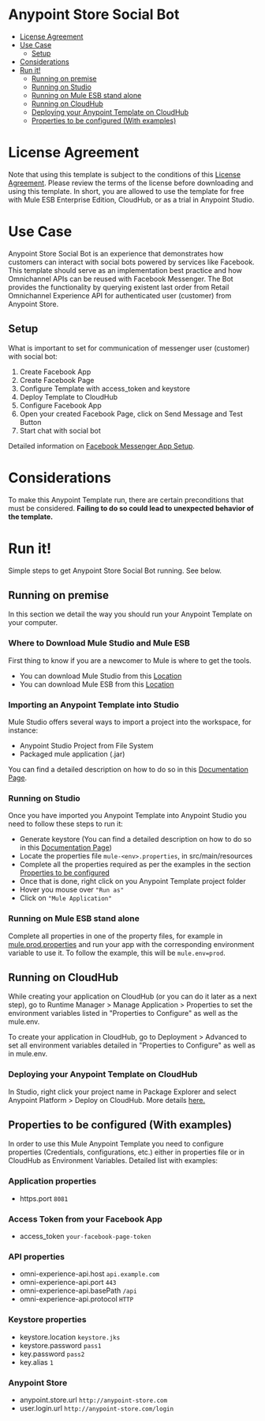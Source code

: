 # Anypoint Store Social Bot

+ [License Agreement](#licenseagreement)
+ [Use Case](#usecase)
	* [Setup](#setup)
+ [Considerations](#considerations)
+ [Run it!](#runit)
	* [Running on premise](#runonopremise)
	* [Running on Studio](#runonstudio)
	* [Running on Mule ESB stand alone](#runonmuleesbstandalone)
	* [Running on CloudHub](#runoncloudhub)
	* [Deploying your Anypoint Template on CloudHub](#deployingyouranypointtemplateoncloudhub)
	* [Properties to be configured (With examples)](#propertiestobeconfigured)

# License Agreement <a name="licenseagreement"/>
Note that using this template is subject to the conditions of this [License Agreement](AnypointTemplateLicense.pdf).
Please review the terms of the license before downloading and using this template. In short, you are allowed to use the template for free with Mule ESB Enterprise Edition, CloudHub, or as a trial in Anypoint Studio.

# Use Case <a name="usecase"/>
Anypoint Store Social Bot is an experience that demonstrates how customers can interact with social bots powered by services like Facebook. This template should serve as an implementation best practice and how Omnichannel APIs can be reused with Facebook Messenger. The Bot provides the functionality by querying existent last order from Retail Omnichannel Experience API for authenticated user (customer) from Anypoint Store.

## Setup <a name="setup"/>
What is important to set for communication of messenger user (customer) with social bot:
1. Create Facebook App
2. Create Facebook Page
3. Configure Template with access_token and keystore
4. Deploy Template to CloudHub
5. Configure Facebook App
6. Open your created Facebook Page, click on Send Message and Test Button
7. Start chat with social bot

Detailed information on [Facebook Messenger App Setup](https://developers.facebook.com/docs/messenger-platform/getting-started/app-setup).

# Considerations <a name="considerations"/>

To make this Anypoint Template run, there are certain preconditions that must be considered. **Failing to do so could lead to unexpected behavior of the template.**

# Run it! <a name="runit"/>
Simple steps to get Anypoint Store Social Bot running.
See below.

## Running on premise <a name="runonopremise"/>
In this section we detail the way you should run your Anypoint Template on your computer.


### Where to Download Mule Studio and Mule ESB
First thing to know if you are a newcomer to Mule is where to get the tools.

+ You can download Mule Studio from this [Location](http://www.mulesoft.com/platform/mule-studio)
+ You can download Mule ESB from this [Location](http://www.mulesoft.com/platform/soa/mule-esb-open-source-esb)

### Importing an Anypoint Template into Studio
Mule Studio offers several ways to import a project into the workspace, for instance:

+ Anypoint Studio Project from File System
+ Packaged mule application (.jar)

You can find a detailed description on how to do so in this [Documentation Page](https://docs.mulesoft.com/studio/7.4/import-export-packages).

### Running on Studio <a name="runonstudio"/>
Once you have imported you Anypoint Template into Anypoint Studio you need to follow these steps to run it:

+ Generate keystore (You can find a detailed description on how to do so in this [Documentation Page](https://docs.mulesoft.com/mule-user-guide/v/4.1/tls-configuration#generating-keystores-and-truststores))
+ Locate the properties file `mule-<env>.properties`, in src/main/resources
+ Complete all the properties required as per the examples in the section [Properties to be configured](#propertiestobeconfigured)
+ Once that is done, right click on you Anypoint Template project folder
+ Hover you mouse over `"Run as"`
+ Click on  `"Mule Application"`

### Running on Mule ESB stand alone <a name="runonmuleesbstandalone"/>
Complete all properties in one of the property files, for example in [mule.prod.properties](../master/src/main/resources/mule.prod.properties) and run your app with the corresponding environment variable to use it. To follow the example, this will be `mule.env=prod`.

## Running on CloudHub <a name="runoncloudhub"/>
While creating your application on CloudHub (or you can do it later as a next step), go to Runtime Manager > Manage Application > Properties to set the environment variables listed in "Properties to Configure" as well as the mule.env.

To create your application in CloudHub, go to Deployment > Advanced to set all environment variables detailed in "Properties to Configure" as well as in mule.env.

### Deploying your Anypoint Template on CloudHub <a name="deployingyouranypointtemplateoncloudhub"/>
In Studio, right click your project name in Package Explorer and select Anypoint Platform > Deploy on CloudHub. More details [here.](https://docs.mulesoft.com/runtime-manager/deploying-to-cloudhub)

## Properties to be configured (With examples) <a name="propertiestobeconfigured"/>
In order to use this Mule Anypoint Template you need to configure properties (Credentials, configurations, etc.) either in properties file or in CloudHub as Environment Variables.
Detailed list with examples:
### Application properties

+ https.port `8081`

### Access Token from your Facebook App
+ access_token `your-facebook-page-token`

### API properties
+ omni-experience-api.host `api.example.com`
+ omni-experience-api.port `443`
+ omni-experience-api.basePath `/api`
+ omni-experience-api.protocol `HTTP`

### Keystore properties
+ keystore.location `keystore.jks`
+ keystore.password `pass1`
+ key.password `pass2`
+ key.alias `1`

### Anypoint Store
+ anypoint.store.url `http://anypoint-store.com`
+ user.login.url `http://anypoint-store.com/login`
